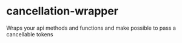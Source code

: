 # cancellation-wrapper
Wraps your api methods and functions and make possible to pass a cancellable tokens
